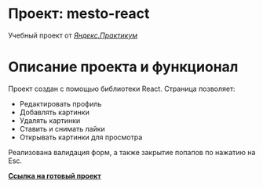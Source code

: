 # Проект: mesto-react
Учебный проект от [*Яндекс.Практикум*](https://practicum.yandex.ru/)

# Описание проекта и функционал
Проект создан с помощью библиотеки React. 
Cтраница позволяет:
* Редактировать профиль
* Добавлять картинки
* Удалять картинки
* Ставить и снимать лайки
* Открывать картинки для просмотра

Реализована валидация форм, а также закрытие попапов по нажатию на Esc.

**[Ссылка на готовый проект](https://smolskaia.github.io/mesto-react/)**